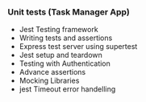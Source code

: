 ### Unit tests (Task Manager App)

- Jest Testing framework
- Writing tests and assertions
- Express test server using supertest
- Jest setup and teardown
- Testing with Authentication
- Advance assertions
- Mocking Libraries
- jest Timeout error handelling
